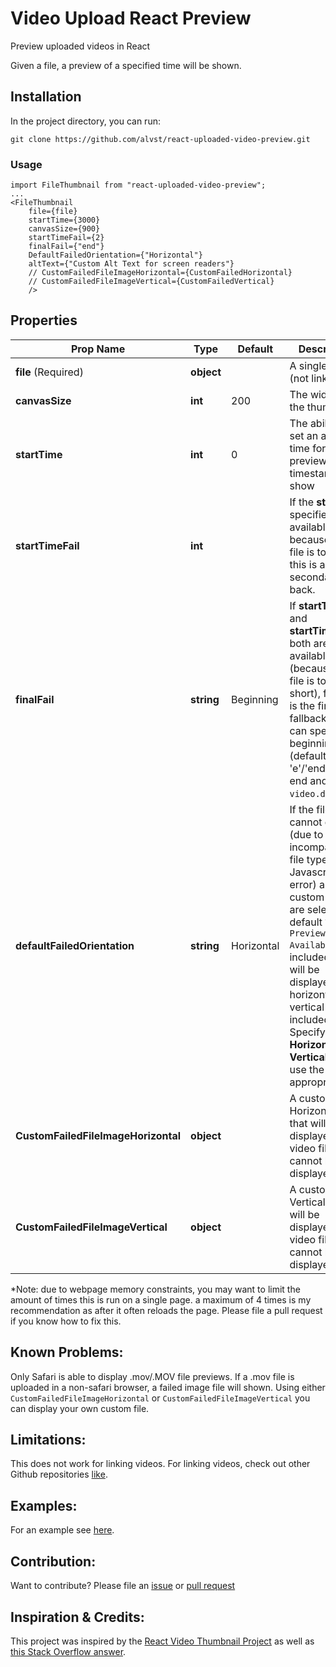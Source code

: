 # Video Upload React Preview

Preview uploaded videos in React

Given a file, a preview of a specified time will be shown.

## Installation

In the project directory, you can run:

```
git clone https://github.com/alvst/react-uploaded-video-preview.git
```

### Usage

```es6
import FileThumbnail from "react-uploaded-video-preview";
...
<FileThumbnail
    file={file}
    startTime={3000}
    canvasSize={900}
    startTimeFail={2}
    finalFail={"end"}
    DefaultFailedOrientation={"Horizontal"}
    altText={"Custom Alt Text for screen readers"}
    // CustomFailedFileImageHorizontal={CustomFailedHorizontal}
    // CustomFailedFileImageVertical={CustomFailedVertical}
    />
```


## Properties

| Prop Name | Type | Default | Description |
| --- | --- | --- | --- |
| **file** (Required) | **object** | | A single file (not link) |
| **canvasSize** | **int** | 200 | The width of the thumbnail. |
| **startTime** | **int** | 0 | The ability to set an arbitrary time for the preview timestamp to show |
| **startTimeFail** | **int** |  | If the **startTime** specified is not available, because the file is too short, this is a secondary fall back. |
| **finalFail** | **string** | Beginning | If **startTime** and **startTimeFail** both are not available (because the file is too short), finalFail is the final fallback. You can specify beginning (default) or 'e'/'end' for end and ```video.duration```. |
| **defaultFailedOrientation** | **string** | Horizontal | If the file cannot display (due to incompatable file type or a Javascript error) and if no custom files are selected, a default ```Video Preview Not Available``` file is included that will be displayed. One horizontal, one vertical file are included. Specifying **Horizontal** or **Vertical** will use the appropriate file. |
| **CustomFailedFileImageHorizontal** | **object** | | A custom Horizontal file that will be displayed if the video file cannot be displayed|
| **CustomFailedFileImageVertical** | **object** | | A custom Vertical file that will be displayed if the video file cannot be displayed |

*Note: due to webpage memory constraints, you may want to limit the amount of times this is run on a single page. a maximum of 4 times is my recommendation as after it often reloads the page. Please file a pull request if you know how to fix this.

## Known Problems:

Only Safari is able to display .mov/.MOV file previews. If a .mov file is uploaded in a non-safari browser, a failed image file will shown. Using either ```CustomFailedFileImageHorizontal```
or ```CustomFailedFileImageVertical``` you can display your own custom file.

## Limitations:

This does not work for linking videos. For linking videos, check out other Github repositories [like](https://github.com/brothatru/react-video-thumbnail).

## Examples:
For an example see [here](https://github.com/alvst/demo-react-uploaded-video-preview).

## Contribution:
Want to contribute? Please file an [issue](https://github.com/alvst/react-uploaded-video-preview/issues) or [pull request](https://github.com/alvst/react-uploaded-video-preview/pulls)

## Inspiration & Credits:
This project was inspired by the [React Video Thumbnail Project](https://github.com/brothatru/react-video-thumbnail) as well as [this Stack Overflow answer](https://stackoverflow.com/a/63474748/10516042).
